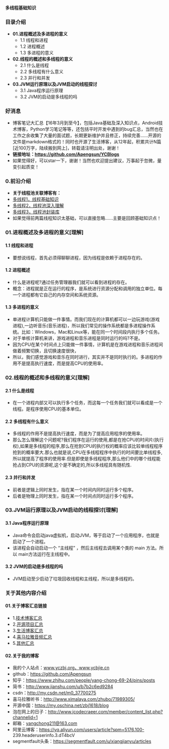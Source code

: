 #### 多线程基础知识
### 目录介绍
- **01.进程概述及多进程的意义**
    * 1.1 线程和进程
    * 1.2 进程概述
    * 1.3 多进程的意义
- **02.线程的概述和多线程的意义**
    * 2.1 什么是线程
    * 2.2 多线程有什么意义
    * 2.3 并行和并发
- **03.JVM运行原理以及JVM启动的线程探讨**
    * 3.1 Java程序运行原理
    * 3.2 JVM的启动是多线程的吗



### 好消息
- 博客笔记大汇总【16年3月到至今】，包括Java基础及深入知识点，Android技术博客，Python学习笔记等等，还包括平时开发中遇到的bug汇总，当然也在工作之余收集了大量的面试题，长期更新维护并且修正，持续完善……开源的文件是markdown格式的！同时也开源了生活博客，从12年起，积累共计N篇[近100万字，陆续搬到网上]，转载请注明出处，谢谢！
- **链接地址：https://github.com/Apengsun/YCBlogs**
- 如果觉得好，可以star一下，谢谢！当然也欢迎提出建议，万事起于忽微，量变引起质变！





### 0.前沿介绍
- **关于线程池关联博客有：**
- [多线程1，线程基础知识](http://www.jcodecraeer.com/plus/view.php?aid=9597)
- [多线程2，线程池深入理解](http://www.jcodecraeer.com/plus/view.php?aid=9604)
- [多线程3，线程池封装库](https://blog.csdn.net/m0_37700275/article/details/79979097)
- 如果觉得前两篇线程知识太基础，可以直接忽略……主要是回顾基础知识点！




### 01.进程概述及多进程的意义[理解]
#### 1.1 线程和进程
- 要想说线程，首先必须得聊聊进程，因为线程是依赖于进程存在的。



#### 1.2 进程概述
- 什么是进程呢?通过任务管理器我们就可以看到进程的存在。
- 概念：进程就是正在运行的程序，是系统进行资源分配和调用的独立单位。每一个进程都有它自己的内存空间和系统资源。



#### 1.3 多进程的意义
- 单进程计算机只能做一件事情。而我们现在的计算机都可以一边玩游戏(游戏进程),一边听音乐(音乐进程)，所以我们常见的操作系统都是多进程操作系统。比如：Windows，Mac和Linux等，能在同一个时间段内执行多个任务。
- 对于单核计算机来讲，游戏进程和音乐进程是同时运行的吗?不是。
- 因为CPU在某个时间点上只能做一件事情，计算机是在游戏进程和音乐进程间做着频繁切换，且切换速度很快，
- 所以，我们感觉游戏和音乐在同时进行，其实并不是同时执行的。多进程的作用不是提高执行速度，而是提高CPU的使用率。



### 02.线程的概述和多线程的意义[理解]
#### 2.1 什么是线程
- 在一个进程内部又可以执行多个任务，而这每一个任务我们就可以看成是一个线程。是程序使用CPU的基本单位。



#### 2.2 多线程有什么意义
- 多线程的作用不是提高执行速度，而是为了提高应用程序的使用率。
- 那么怎么理解这个问题呢?我们程序在运行的使用,都是在抢CPU的时间片(执行权),如果是多线程的程序,那么在抢到CPU的执行权的概率应该比较单线程程序抢到的概率要大.那么也就是说,CPU在多线程程序中执行的时间要比单线程多,所以就提高了程序的使用率.但是即使是多线程程序,那么他们中的哪个线程能抢占到CPU的资源呢,这个是不确定的,所以多线程具有随机性.



#### 2.3 并行和并发
- 前者是逻辑上同时发生，指在某一个时间内同时运行多个程序。
- 后者是物理上同时发生，指在某一个时间点同时运行多个程序。



### 03.JVM运行原理以及JVM启动的线程探讨[理解]
#### 3.1 Java程序运行原理
- Java命令会启动java虚拟机，启动JVM，等于启动了一个应用程序，也就是启动了一个进程。
- 该进程会自动启动一个 “主线程” ，然后主线程去调用某个类的 main 方法。所以 main方法运行在主线程中。



#### 3.2 JVM的启动是多线程的吗
- JVM启动至少启动了垃圾回收线程和主线程，所以是多线程的。




### 关于其他内容介绍
#### 01.关于博客汇总链接
- 1.[技术博客汇总](https://www.jianshu.com/p/614cb839182c)
- 2.[开源项目汇总](https://blog.csdn.net/m0_37700275/article/details/80863574)
- 3.[生活博客汇总](https://blog.csdn.net/m0_37700275/article/details/79832978)
- 4.[喜马拉雅音频汇总](https://www.jianshu.com/p/f665de16d1eb)
- 5.[其他汇总](https://www.jianshu.com/p/53017c3fc75d)



#### 02.关于我的博客
- 我的个人站点：www.yczbj.org，www.ycbjie.cn
- github：https://github.com/Apengsun
- 知乎：https://www.zhihu.com/people/yang-chong-69-24/pins/posts
- 简书：http://www.jianshu.com/u/b7b2c6ed9284
- csdn：http://my.csdn.net/m0_37700275
- 喜马拉雅听书：http://www.ximalaya.com/zhubo/71989305/
- 开源中国：https://my.oschina.net/zbj1618/blog
- 泡在网上的日子：http://www.jcodecraeer.com/member/content_list.php?channelid=1
- 邮箱：yangchong211@163.com
- 阿里云博客：https://yq.aliyun.com/users/article?spm=5176.100- 239.headeruserinfo.3.dT4bcV
- segmentfault头条：https://segmentfault.com/u/xiangjianyu/articles
